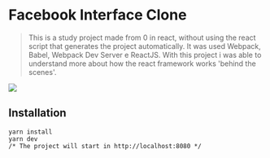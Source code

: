 # Facebook Interface Clone

> This is a study project made from 0 in react, without using the react script that generates the project automatically. It was used Webpack, Babel, Webpack Dev Server e ReactJS. With this project i was able to understand more about how the react framework works 'behind the scenes'.

<img src="https://user-images.githubusercontent.com/52503774/68352142-477ae000-00e4-11ea-8a56-35d6398fa1e1.png" />

## Installation
```
yarn install
yarn dev
/* The project will start in http://localhost:8080 */
```
